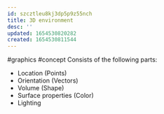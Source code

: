 ```yaml
---
id: szcztleu8kj3dp5p9z55nch
title: 3D environment
desc: ''
updated: 1654530820282
created: 1654530811544
---
```

#graphics #concept
Consists of the following parts:
- Location (Points)
- Orientation (Vectors)
- Volume (Shape)
- Surface properties (Color)
- Lighting
